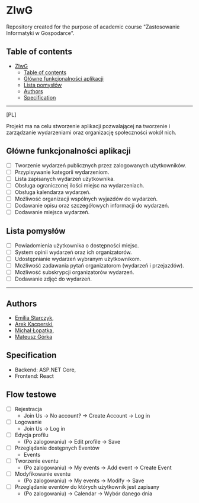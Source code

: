 # ZIwG
Repository created for the purpose of academic course "Zastosowanie Informatyki w Gospodarce".

## Table of contents
- [ZIwG](#ziwg)
  - [Table of contents](#table-of-contents)
  - [Główne funkcjonalności aplikacji](#główne-funkcjonalności-aplikacji)
  - [Lista pomysłów](#lista-pomysłów)
  - [Authors](#authors)
  - [Specification](#specification)

___
[PL]

Projekt ma na celu stworzenie aplikacji pozwalającej na tworzenie i zarządzanie wydarzeniami oraz organizację społeczności wokół nich.

## Główne funkcjonalności aplikacji
- [ ] Tworzenie wydarzeń publicznych przez zalogowanych użytkowników.
- [ ] Przypisywanie kategorii wydarzeniom.
- [ ] Lista zapisanych wydarzeń użytkownika.
- [ ] Obsługa ograniczonej ilości miejsc na wydarzeniach.
- [ ] Obsługa kalendarza wydarzeń.
- [ ] Możliwość organizacji wspólnych wyjazdów do wydarzeń.
- [ ] Dodawanie opisu oraz szczegółowych informacji do wydarzeń.
- [ ] Dodawanie miejsca wydarzeń.

## Lista pomysłów
- [ ] Powiadomienia użytkownika o dostępności miejsc.
- [ ] System opinii wydarzeń oraz ich organizatorów.
- [ ] Udostępnianie wydarzeń wybranym użytkownikom.
- [ ] Możliwość zadawania pytań organizatorom (wydarzeń i przejazdów).
- [ ] Możliwość subskrypcji organizatorów wydarzeń.
- [ ] Dodawanie zdjęć do wydarzeń.

___


## Authors
- [Emilia Starczyk](https://github.com/Emilysta),
- [Arek Kacperski](https://github.com/),
- [Michał Łopatka](https://github.com/MichalLopatka),
- [Mateusz Górka](https://github.com/goorkamateusz)


## Specification
- Backend: ASP.NET Core,
- Frontend: React

## Flow testowe
- [ ] Rejestracja
  - Join Us -> No account? -> Create Account -> Log in
- [ ] Logowanie
  - Join Us -> Log in
- [ ] Edycja profilu
  - (Po zalogowaniu) -> Edit profile -> Save 
- [ ] Przeglądanie dostępnych Eventów
  - Events
- [ ] Tworzenie eventu
  - (Po zalogowaniu) -> My events -> Add event -> Create Event
- [ ] Modyfikowanie eventu
  - (Po zalogowaniu) -> My events -> Modify -> Save
- [ ] Przeglądanie eventów do których użytkownik jest zapisany
  - (Po zalogowaniu) -> Calendar -> Wybór danego dnia


<!--
## License
See a file [LICENSE.md](LICENSE.md).
-->
